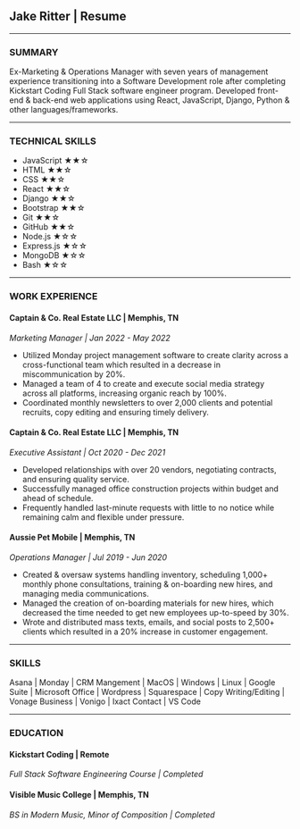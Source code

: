 ## **Jake Ritter | Resume**
__________________

### **SUMMARY**

Ex-Marketing & Operations Manager with seven years of management experience transitioning into a Software Development role after completing Kickstart Coding Full Stack software engineer program. Developed front-end & back-end web applications using React, JavaScript, Django, Python & other languages/frameworks.
__________________

### **TECHNICAL SKILLS**

* JavaScript ★★☆
* HTML ★★☆
* CSS ★★☆
* React ★★☆
* Django ★★☆
* Bootstrap ★★☆
* Git ★★☆
* GitHub ★★☆
* Node.js ★☆☆
* Express.js ★☆☆
* MongoDB ★☆☆
* Bash ★☆☆
__________________

### **WORK EXPERIENCE**

#### Captain & Co. Real Estate LLC | Memphis, TN
*Marketing Manager | Jan 2022 - May 2022*
- Utilized Monday project management software to create clarity across a cross-functional team which resulted in a decrease in miscommunication by 20%.
- Managed a team of 4 to create and execute social media strategy across all platforms, increasing organic reach by 100%.
- Coordinated monthly newsletters to over 2,000 clients and potential recruits, copy editing and ensuring timely delivery.

#### Captain & Co. Real Estate LLC | Memphis, TN
*Executive Assistant | Oct 2020 - Dec 2021*
- Developed relationships with over 20 vendors, negotiating contracts, and ensuring quality service.
- Successfully managed office construction projects within budget and ahead of schedule.
- Frequently handled last-minute requests with little to no notice while remaining calm and flexible under pressure.

#### Aussie Pet Mobile | Memphis, TN
*Operations Manager | Jul 2019 - Jun 2020*
- Created & oversaw systems handling inventory, scheduling 1,000+ monthly phone consultations, training & on-boarding new hires, and managing media communications.
- Managed the creation of on-boarding materials for new hires, which decreased the time needed to get new employees up-to-speed by 30%.
- Wrote and distributed mass texts, emails, and social posts to 2,500+ clients which resulted in a 20% increase in customer engagement.
__________________

### **SKILLS**
Asana | Monday | CRM Mangement | MacOS | Windows | Linux | Google Suite | Microsoft Office | Wordpress | Squarespace | Copy Writing/Editing | Vonage Business | Vonigo | Ixact Contact | VS Code 
__________________

### **EDUCATION**

#### Kickstart Coding | Remote
*Full Stack Software Engineering Course | Completed*

#### Visible Music College | Memphis, TN
*BS in Modern Music, Minor of Composition | Completed*

